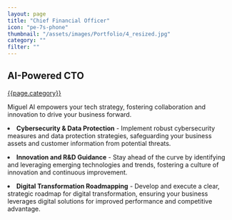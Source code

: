 ```yaml
---
layout: page
title: "Chief Financial Officer"
icon: "pe-7s-phone"
thumbnail: "/assets/images/Portfolio/4_resized.jpg"
category: ""
filter: ""
---
```


<div class="portfolio-header">
    <h2 class="portfolio-title">AI-Powered CTO</h2>
    <div class="portfolio-meta">
        <div class="portfolio-cat">
            <a href="#">{{page.category}}</a>
        </div>
    </div>
</div>

<div class="portfolio-details">
    <p>
        Miguel AI empowers your tech strategy, fostering collaboration and innovation to drive your business forward.
    </p>
    <p><li><b>Cybersecurity & Data Protection</b> - Implement robust cybersecurity measures and data protection strategies, safeguarding your business assets and customer information from potential threats.</li></p>
    <p><li><b>Innovation and R&D Guidance</b> - Stay ahead of the curve by identifying and leveraging emerging technologies and trends, fostering a culture of innovation and continuous improvement.</li></p>
    <p><li><b>Digital Transformation Roadmapping</b> - Develop and execute a clear, strategic roadmap for digital transformation, ensuring your business leverages digital solutions for improved performance and competitive advantage.</li></p>
</div>
